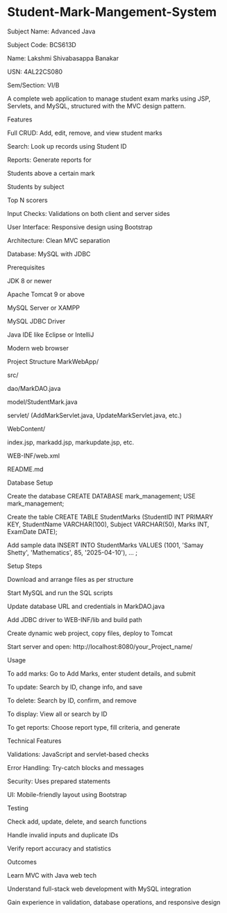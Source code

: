 # Student-Mark-Mangement-System

Subject Name: Advanced Java

Subject Code: BCS613D

Name: Lakshmi Shivabasappa Banakar

USN: 4AL22CS080

Sem/Section: VI/B



A complete web application to manage student exam marks using JSP, Servlets, and MySQL, structured with the MVC design pattern.

Features

Full CRUD: Add, edit, remove, and view student marks

Search: Look up records using Student ID

Reports: Generate reports for

Students above a certain mark

Students by subject

Top N scorers

Input Checks: Validations on both client and server sides

User Interface: Responsive design using Bootstrap

Architecture: Clean MVC separation

Database: MySQL with JDBC

Prerequisites

JDK 8 or newer

Apache Tomcat 9 or above

MySQL Server or XAMPP

MySQL JDBC Driver

Java IDE like Eclipse or IntelliJ

Modern web browser

Project Structure
MarkWebApp/

src/

dao/MarkDAO.java

model/StudentMark.java

servlet/ (AddMarkServlet.java, UpdateMarkServlet.java, etc.)

WebContent/

index.jsp, markadd.jsp, markupdate.jsp, etc.

WEB-INF/web.xml

README.md

Database Setup

Create the database
CREATE DATABASE mark_management;
USE mark_management;

Create the table
CREATE TABLE StudentMarks (StudentID INT PRIMARY KEY, StudentName VARCHAR(100), Subject VARCHAR(50), Marks INT, ExamDate DATE);

Add sample data
INSERT INTO StudentMarks VALUES (1001, 'Samay Shetty', 'Mathematics', 85, '2025-04-10'), ... ;

Setup Steps

Download and arrange files as per structure

Start MySQL and run the SQL scripts

Update database URL and credentials in MarkDAO.java

Add JDBC driver to WEB-INF/lib and build path

Create dynamic web project, copy files, deploy to Tomcat

Start server and open: http://localhost:8080/your_Project_name/

Usage

To add marks: Go to Add Marks, enter student details, and submit

To update: Search by ID, change info, and save

To delete: Search by ID, confirm, and remove

To display: View all or search by ID

To get reports: Choose report type, fill criteria, and generate

Technical Features

Validations: JavaScript and servlet-based checks

Error Handling: Try-catch blocks and messages

Security: Uses prepared statements

UI: Mobile-friendly layout using Bootstrap

Testing

Check add, update, delete, and search functions

Handle invalid inputs and duplicate IDs

Verify report accuracy and statistics

Outcomes

Learn MVC with Java web tech

Understand full-stack web development with MySQL integration

Gain experience in validation, database operations, and responsive design
